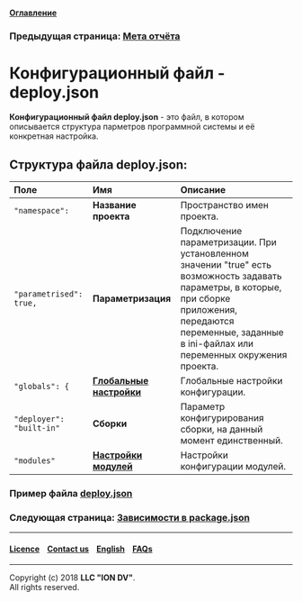 #### [Оглавление](/docs/ru/index.md)

### Предыдущая страница: [Мета отчёта](/docs/ru/2_system_description/metadata_structure/meta_report/meta_report.md)

# Конфигурационный файл - deploy.json

**Конфигурационный файл deploy.json** - это файл, в котором описывается структура парметров программной системы и её конкретная настройка.

## Структура файла deploy.json: 

|   Поле        |   Имя    | Описание      |
|:-------------|:--------|:-------------|
| `"namespace":`   |  **Название проекта**  | Пространство имен проекта.  |
| `"parametrised": true,`| **Параметризация**   | Подключение параметризации. При установленном значении "true" есть возможность задавать параметры, в которые, при сборке приложения, передаются переменные, заданные в ini-файлах или переменных окружения проекта.   |
| `"globals": {`     |  [**Глобальные настройки**](/docs/ru/2_system_description/platform_configuration/deploy_globals.md)  | Глобальные настройки конфигурации.   |
| `"deployer": "built-in"`    | **Сборки**   | Параметр конфигурирования сборки, на данный момент единственный.  |
| `"modules"`     |  [**Настройки модулей**](/docs/ru/2_system_description/platform_configuration/deploy_modules.md)  | Настройки конфигурации модулей.  |

### Пример файла [deploy.json](/docs/ru/2_system_description/platform_configuration/deploy_ex.md)

### Следующая страница: [Зависимости в package.json](/docs/ru/2_system_description/platform_configuration/package.md)

--------------------------------------------------------------------------  


 #### [Licence](/LICENCE.md) &ensp;  [Contact us](https://iondv.com) &ensp;  [English](/docs/en/2_system_description/platform_configuration/deploy.md)   &ensp; [FAQs](/faqs.md) 
 
 --------------------------------------------------------------------------  

Copyright (c) 2018 **LLC "ION DV"**.  
All rights reserved. 